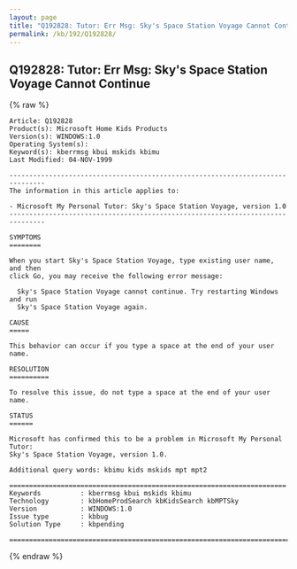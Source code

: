 ```yaml
---
layout: page
title: "Q192828: Tutor: Err Msg: Sky's Space Station Voyage Cannot Continue"
permalink: /kb/192/Q192828/
---
```


## Q192828: Tutor: Err Msg: Sky's Space Station Voyage Cannot Continue

{% raw %}

	Article: Q192828
	Product(s): Microsoft Home Kids Products
	Version(s): WINDOWS:1.0
	Operating System(s): 
	Keyword(s): kberrmsg kbui mskids kbimu
	Last Modified: 04-NOV-1999
	
	-------------------------------------------------------------------------------
	The information in this article applies to:
	
	- Microsoft My Personal Tutor: Sky's Space Station Voyage, version 1.0 
	-------------------------------------------------------------------------------
	
	SYMPTOMS
	========
	
	When you start Sky's Space Station Voyage, type existing user name, and then
	click Go, you may receive the following error message:
	
	  Sky's Space Station Voyage cannot continue. Try restarting Windows and run
	  Sky's Space Station Voyage again.
	
	CAUSE
	=====
	
	This behavior can occur if you type a space at the end of your user name.
	
	RESOLUTION
	==========
	
	To resolve this issue, do not type a space at the end of your user name.
	
	STATUS
	======
	
	Microsoft has confirmed this to be a problem in Microsoft My Personal Tutor:
	Sky's Space Station Voyage, version 1.0.
	
	Additional query words: kbimu kids mskids mpt mpt2
	
	======================================================================
	Keywords          : kberrmsg kbui mskids kbimu 
	Technology        : kbHomeProdSearch kbKidsSearch kbMPTSky
	Version           : WINDOWS:1.0
	Issue type        : kbbug
	Solution Type     : kbpending
	
	=============================================================================
	

{% endraw %}
